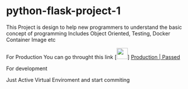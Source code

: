# python-flask-project-1
This Project is design to help new programmers to understand the basic concept of programming Includes Object Oriented, Testing, Docker Container Image etc



For Production You can go throught this link
[<img src="https://github.githubassets.com/images/modules/logos_page/GitHub-Mark.png" width="30"/>]
[Production | Passed](https://radiant-shelf-14013.herokuapp.com/git)

For development

Just Active Virtual Enviroment and start commiting
